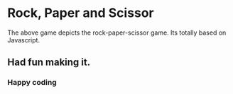 # Rock, Paper and Scissor
The above game depicts the rock-paper-scissor game. Its totally based on Javascript.


## Had fun making it.

### Happy coding
